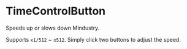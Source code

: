 # TimeControlButton
Speeds up or slows down Mindustry.   

Supports `x1/512` ~ `x512`. Simply click two buttons to adjust the speed.   
